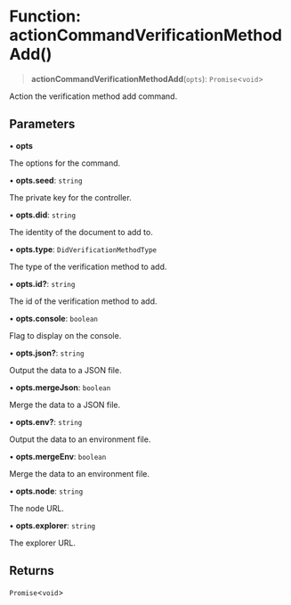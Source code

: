 # Function: actionCommandVerificationMethodAdd()

> **actionCommandVerificationMethodAdd**(`opts`): `Promise`\<`void`\>

Action the verification method add command.

## Parameters

• **opts**

The options for the command.

• **opts.seed**: `string`

The private key for the controller.

• **opts.did**: `string`

The identity of the document to add to.

• **opts.type**: `DidVerificationMethodType`

The type of the verification method to add.

• **opts.id?**: `string`

The id of the verification method to add.

• **opts.console**: `boolean`

Flag to display on the console.

• **opts.json?**: `string`

Output the data to a JSON file.

• **opts.mergeJson**: `boolean`

Merge the data to a JSON file.

• **opts.env?**: `string`

Output the data to an environment file.

• **opts.mergeEnv**: `boolean`

Merge the data to an environment file.

• **opts.node**: `string`

The node URL.

• **opts.explorer**: `string`

The explorer URL.

## Returns

`Promise`\<`void`\>
